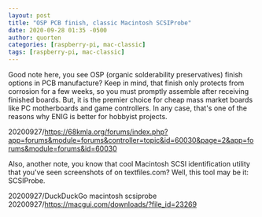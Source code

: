 ```yaml
---
layout: post
title: "OSP PCB finish, classic Macintosh SCSIProbe"
date: 2020-09-28 01:35 -0500
author: quorten
categories: [raspberry-pi, mac-classic]
tags: [raspberry-pi, mac-classic]
---
```


Good note here, you see OSP (organic solderability preservatives)
finish options in PCB manufacture?  Keep in mind, that finish only
protects from corrosion for a few weeks, so you must promptly assemble
after receiving finished boards.  But, it is the premier choice for
cheap mass market boards like PC motherboards and game controllers.
In any case, that's one of the reasons why ENIG is better for hobbyist
projects.

20200927/https://68kmla.org/forums/index.php?app=forums&module=forums&controller=topic&id=60030&page=2&app=forums&module=forums&id=60030

Also, another note, you know that cool Macintosh SCSI identification
utility that you've seen screenshots of on textfiles.com?  Well,
this tool may be it: SCSIProbe.

20200927/DuckDuckGo macintosh scsiprobe  
20200927/https://macgui.com/downloads/?file_id=23269
